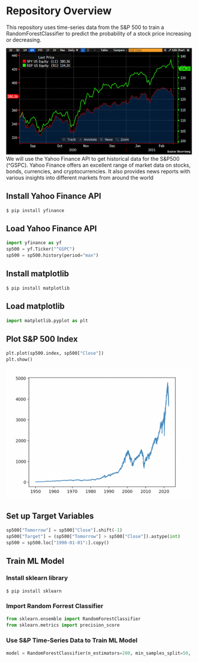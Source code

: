 # Repository Overview
This repository uses time-series data from the S&P 500 to train a RandomForestClassifier to predict the probability of a stock price increasing or decreasing. 

![S&P-500](images/s&p-logo.jpg)
We will use the Yahoo Finance API to get historical data for the S&P500 (^GSPC). Yahoo Finance offers an excellent range of market data on stocks, bonds, currencies, and cryptocurrencies. It also provides news reports with various insights into different markets from around the world

## Install Yahoo Finance API
```
$ pip install yfinance 
```

## Load Yahoo Finance API 
```python
import yfinance as yf
sp500 = yf.Ticker("^GSPC")
sp500 = sp500.history(period="max")
```

## Install matplotlib

```
$ pip install matplotlib
```

## Load matplotlib
```python
import matplotlib.pyplot as plt
```

## Plot S&P 500 Index
```python
plt.plot(sp500.index, sp500["Close"])
plt.show()
```

![S&P-Plot](images/s&p-plot.png)

## Set up Target Variables

```python
sp500["Tomorrow"] = sp500["Close"].shift(-1)
sp500["Target"] = (sp500["Tomorrow"] > sp500["Close"]).astype(int) 
sp500 = sp500.loc["1990-01-01":].copy()
```

## Train ML Model

### Install sklearn library
```
$ pip install sklearn
```

### Import Random Forrest Classifier
```python
from sklearn.ensemble import RandomForestClassifier
from sklearn.metrics import precision_score
```

### Use S&P Time-Series Data to Train ML Model
```python
model = RandomForestClassifier(n_estimators=200, min_samples_split=50, random_state=1) 
```